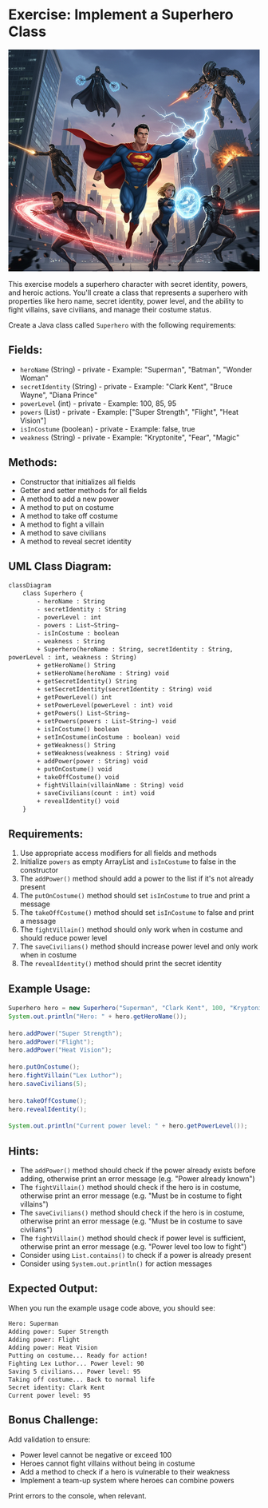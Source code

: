 # Exercise: Implement a Superhero Class

![Superhero Exercise](Resources/Superheroes.png)

This exercise models a superhero character with secret identity, powers, and heroic actions. You'll create a class that represents a superhero with properties like hero name, secret identity, power level, and the ability to fight villains, save civilians, and manage their costume status.

Create a Java class called `Superhero` with the following requirements:

## Fields:
- `heroName` (String) - private - Example: "Superman", "Batman", "Wonder Woman"
- `secretIdentity` (String) - private - Example: "Clark Kent", "Bruce Wayne", "Diana Prince"
- `powerLevel` (int) - private - Example: 100, 85, 95
- `powers` (List<String>) - private - Example: ["Super Strength", "Flight", "Heat Vision"]
- `isInCostume` (boolean) - private - Example: false, true
- `weakness` (String) - private - Example: "Kryptonite", "Fear", "Magic"

## Methods:
- Constructor that initializes all fields
- Getter and setter methods for all fields
- A method to add a new power
- A method to put on costume
- A method to take off costume
- A method to fight a villain
- A method to save civilians
- A method to reveal secret identity

## UML Class Diagram:
```mermaid
classDiagram
    class Superhero {
        - heroName : String
        - secretIdentity : String
        - powerLevel : int
        - powers : List~String~
        - isInCostume : boolean
        - weakness : String
        + Superhero(heroName : String, secretIdentity : String, powerLevel : int, weakness : String)
        + getHeroName() String
        + setHeroName(heroName : String) void
        + getSecretIdentity() String
        + setSecretIdentity(secretIdentity : String) void
        + getPowerLevel() int
        + setPowerLevel(powerLevel : int) void
        + getPowers() List~String~
        + setPowers(powers : List~String~) void
        + isInCostume() boolean
        + setInCostume(inCostume : boolean) void
        + getWeakness() String
        + setWeakness(weakness : String) void
        + addPower(power : String) void
        + putOnCostume() void
        + takeOffCostume() void
        + fightVillain(villainName : String) void
        + saveCivilians(count : int) void
        + revealIdentity() void
    }
```

## Requirements:
1. Use appropriate access modifiers for all fields and methods
2. Initialize `powers` as empty ArrayList and `isInCostume` to false in the constructor
3. The `addPower()` method should add a power to the list if it's not already present
4. The `putOnCostume()` method should set `isInCostume` to true and print a message
5. The `takeOffCostume()` method should set `isInCostume` to false and print a message
6. The `fightVillain()` method should only work when in costume and should reduce power level
7. The `saveCivilians()` method should increase power level and only work when in costume
8. The `revealIdentity()` method should print the secret identity

## Example Usage:
```java
Superhero hero = new Superhero("Superman", "Clark Kent", 100, "Kryptonite");
System.out.println("Hero: " + hero.getHeroName());

hero.addPower("Super Strength");
hero.addPower("Flight");
hero.addPower("Heat Vision");

hero.putOnCostume();
hero.fightVillain("Lex Luthor");
hero.saveCivilians(5);

hero.takeOffCostume();
hero.revealIdentity();

System.out.println("Current power level: " + hero.getPowerLevel());
```

## Hints:
- The `addPower()` method should check if the power already exists before adding, otherwise print an error message (e.g. "Power already known")
- The `fightVillain()` method should check if the hero is in costume, otherwise print an error message (e.g. "Must be in costume to fight villains")
- The `saveCivilians()` method should check if the hero is in costume, otherwise print an error message (e.g. "Must be in costume to save civilians")
- The `fightVillain()` method should check if power level is sufficient, otherwise print an error message (e.g. "Power level too low to fight")
- Consider using `List.contains()` to check if a power is already present
- Consider using `System.out.println()` for action messages

## Expected Output:
When you run the example usage code above, you should see:
```
Hero: Superman
Adding power: Super Strength
Adding power: Flight
Adding power: Heat Vision
Putting on costume... Ready for action!
Fighting Lex Luthor... Power level: 90
Saving 5 civilians... Power level: 95
Taking off costume... Back to normal life
Secret identity: Clark Kent
Current power level: 95
```

## Bonus Challenge:
Add validation to ensure:
- Power level cannot be negative or exceed 100
- Heroes cannot fight villains without being in costume
- Add a method to check if a hero is vulnerable to their weakness
- Implement a team-up system where heroes can combine powers

Print errors to the console, when relevant.
